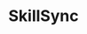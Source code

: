# SkillSync
<!-- SkillSync - Personalized Learning & Productivity Dashboard
Roadmap
Phase 1: Planning & Setup
- Define core features: User goals, daily tasks, YouTube/GitHub sync, Pomodoro, skill chart
- Design wireframes: Use Figma or Pen & Paper
- Choose stack: Frontend: Next.js (web) or Flutter (cross-platform)
Backend: Firebase (fast), or Supabase (Postgres + auth)
Phase 2: Authentication & User Onboarding
- Email/Google login: Firebase Auth or Supabase Auth
- Onboarding form: Ask for: name, goals (e.g., DSA, ML), time per day, platforms used
- Store preferences: Firestore / Supabase DB
Phase 3: Dashboard Core
- Daily Goal Tracker: UI to log daily activity (text or buttons like: 'Completed DSA 1hr')
- Streak System: Show streak bar and achievement badges
- Pomodoro Timer: 25-5 work-break timer with stats saved
- Skill Growth Chart: Use Charts.js or Recharts to plot progress weekly
Phase 4: Smart Sync & API Integration
- GitHub Sync: GitHub API (recent commits, activity per repo)
- YouTube Progress: YouTube API (watch history, video bookmarks)
- LeetCode Tracker (Optional): Scrape recent submissions or use Unofficial API
- ChatGPT Assistant: OpenAI API - suggest what to learn next or generate daily plans
Phase 5: Notes, Reflections & Calendar
- Daily Reflection: "What did you learn today?" - Save in DB
- Notepad: Markdown editor for code snippets, ideas
- Calendar View: Show past activity, missed days, and upcoming goals
Phase 6: UI Polish & Extra Features
- Dark Mode: Always looks premium
- Responsive UI: Mobile & desktop support
- Export Progress: Let users download their progress PDF (use jsPDF)
- Share Feature: "Share my growth" with LinkedIn-style card generator
Phase 7: Deployment & Portfolio
- Domain + Hosting: Vercel (for Next.js) / Firebase Hosting (for Flutter Web)
- GitHub Repo: Add Readme with features, demo link, screenshots
- Demo Video: Record a 1-min walkthrough with Loom or OBS
- Portfolio Highlight: Write a blog: "How I built a smart learning dashboard -->